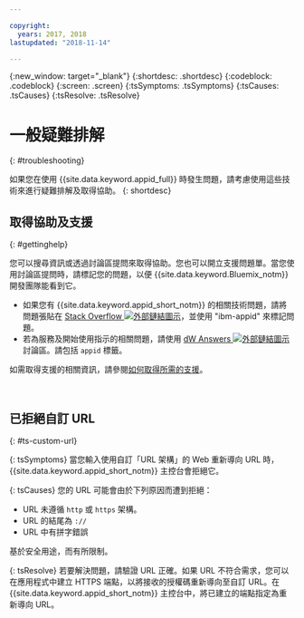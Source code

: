 ```yaml
---

copyright:
  years: 2017, 2018
lastupdated: "2018-11-14"

---
```


{:new_window: target="_blank"}
{:shortdesc: .shortdesc}
{:codeblock: .codeblock}
{:screen: .screen}
{:tsSymptoms: .tsSymptoms}
{:tsCauses: .tsCauses}
{:tsResolve: .tsResolve}

# 一般疑難排解
{: #troubleshooting}

如果您在使用 {{site.data.keyword.appid_full}} 時發生問題，請考慮使用這些技術來進行疑難排解及取得協助。
{: shortdesc}

## 取得協助及支援
{: #gettinghelp}

您可以搜尋資訊或透過討論區提問來取得協助。您也可以開立支援問題單。當您使用討論區提問時，請標記您的問題，以便 {{site.data.keyword.Bluemix_notm}} 開發團隊能看到它。
  * 如果您有 {{site.data.keyword.appid_short_notm}} 的相關技術問題，請將問題張貼在 <a href="https://stackoverflow.com/search?q=ibm-appid" target="_blank">Stack Overflow <img src="../../icons/launch-glyph.svg" alt="外部鏈結圖示"></a>，並使用 "ibm-appid" 來標記問題。
  * 若為服務及開始使用指示的相關問題，請使用 <a href="https://developer.ibm.com/answers/topics/appid/" target="_blank">dW Answers <img src="../../icons/launch-glyph.svg" alt="外部鏈結圖示"></a> 討論區。請包括 `appid` 標籤。

如需取得支援的相關資訊，請參閱[如何取得所需的支援](/docs/get-support/howtogetsupport.html#getting-customer-support)。

</br>

## 已拒絕自訂 URL
{: #ts-custom-url}


{: tsSymptoms}
當您輸入使用自訂「URL 架構」的 Web 重新導向 URL 時，{{site.data.keyword.appid_short_notm}} 主控台會拒絕它。

{: tsCauses}
您的 URL 可能會由於下列原因而遭到拒絕：

* URL 未遵循 `http` 或 `https` 架構。
* URL 的結尾為 `://`
* URL 中有拼字錯誤

基於安全用途，而有所限制。

{: tsResolve}
若要解決問題，請驗證 URL 正確。如果 URL 不符合需求，您可以在應用程式中建立 HTTPS 端點，以將接收的授權碼重新導向至自訂 URL。在 {{site.data.keyword.appid_short_notm}} 主控台中，將已建立的端點指定為重新導向 URL。

</br>
